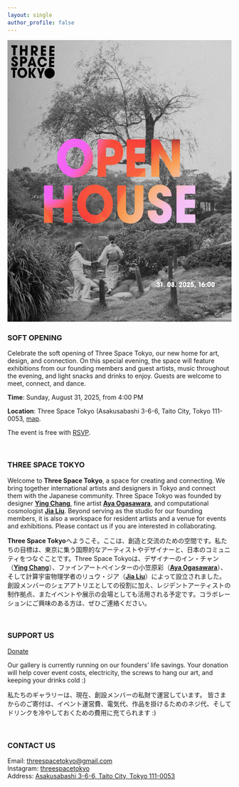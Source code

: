 ```yaml
---
layout: single
author_profile: false
---
```



<p align="center">
  <img src="/assets/open1.jpg" />
</p>

### SOFT OPENING

Celebrate the soft opening of Three Space Tokyo, our new home for art, design, and connection. On this special evening, the space will feature exhibitions from our founding members and guest artists, music throughout the evening, and light snacks and drinks to enjoy. Guests are welcome to meet, connect, and dance.

**Time**: Sunday, August 31, 2025, from 4:00 PM

**Location**: Three Space Tokyo (Asakusabashi 3-6-6, Taito City, Tokyo 111-0053, [map](https://maps.app.goo.gl/U6qfJWBaE5sk5ypv9).

The event is free with [RSVP](https://forms.gle/wFEJjbw8nyotrvqBA).

<br>

### THREE SPACE TOKYO

Welcome to **Three Space Tokyo**, a space for creating and connecting. We bring together international artists and designers in Tokyo and connect them with the Japanese community. Three Space Tokyo was founded by designer [**Ying Chang**](https://www.yingchang.co.uk/), fine artist [**Aya Ogasawara**](https://www.ayaogas.com/), and computational cosmologist [**Jia Liu**](https://liuxx479.github.io/). Beyond serving as the studio for our founding members, it is also a workspace for resident artists and a venue for events and exhibitions. Please contact us if you are interested in collaborating.

**Three Space Tokyo**へようこそ。ここは、創造と交流のための空間です。私たちの目標は、東京に集う国際的なアーティストやデザイナーと、日本のコミュニティをつなぐことです。Three Space Tokyoは、デザイナーのイン・チャン（[**Ying Chang**](https://www.yingchang.co.uk/)）、ファインアートペインターの小笠原彩（[**Aya Ogasawara**](https://www.ayaogas.com/)）、そして計算宇宙物理学者のリュウ・ジア（[**Jia Liu**](https://liuxx479.github.io/)）によって設立されました。創設メンバーのシェアアトリエとしての役割に加え、レジデントアーティストの制作拠点、またイベントや展示の会場としても活用される予定です。コラボレーションにご興味のある方は、ぜひご連絡ください。

<!---
<p align="center">
<img src="/assets/paintinglogo.jpg" width="600"/>
</p>

*Painting credit: "Her Tiny Equilibrium" by Aya Ogasawara (oil and egg tempera on canvas, 2023)*
-->

<br>

### SUPPORT US

[Donate](https://www.paypal.com/paypalme/ThreeSpaceTokyo)

Our gallery is currently running on our founders’ life savings. Your donation will help cover event costs, electricity, the screws to hang our art, and keeping your drinks cold :)

私たちのギャラリーは、現在、創設メンバーの私財で運営しています。
皆さまからのご寄付は、イベント運営費、電気代、作品を掛けるためのネジ代、そしてドリンクを冷やしておくための費用に充てられます :)



<br>

### CONTACT US
Email: [threespacetokyo@gmail.com](mailto:threespacetokyo@gmail.com)  
Instagram: [threespacetokyo](https://www.instagram.com/threespacetokyo/)  
Address: [Asakusabashi 3-6-6, Taito City, Tokyo 111-0053](https://maps.app.goo.gl/U6qfJWBaE5sk5ypv9)  
